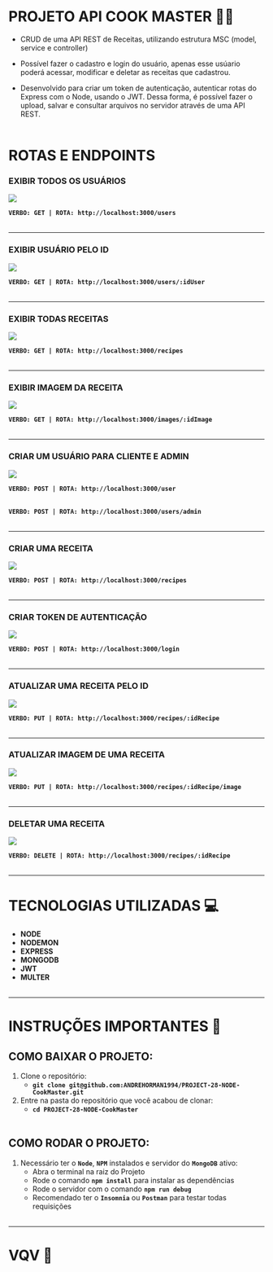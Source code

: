# PROJETO API COOK MASTER 👨‍🍳

- CRUD de uma API REST de Receitas, utilizando estrutura MSC (model, service e controller)

- Possível fazer o cadastro e login do usuário, apenas esse usúario poderá acessar, modificar e deletar as receitas que cadastrou.

- Desenvolvido para criar um token de autenticação, autenticar rotas do Express com o Node, usando o JWT. Dessa forma, é possível fazer o upload, salvar e consultar arquivos no servidor através de uma API REST.
  <br></br>

# ROTAS E ENDPOINTS

<p align="center">

### EXIBIR TODOS OS USUÁRIOS

  <img src="./gifs/GET-ALL-USERS.gif" />

**`VERBO: GET | ROTA: http://localhost:3000/users`**
<br></br>

---

### EXIBIR USUÁRIO PELO ID

  <img src="./gifs/GET-USER-BY-ID.gif" />

**`VERBO: GET | ROTA: http://localhost:3000/users/:idUser`**
<br></br>

---

### EXIBIR TODAS RECEITAS

  <img src="./gifs/GET-ALL-RECIPES.gif" />

**`VERBO: GET | ROTA: http://localhost:3000/recipes`**
<br></br>

---

### EXIBIR IMAGEM DA RECEITA

  <img src="./gifs/GET-READ-RECIPE-IMAGE.gif" />

**`VERBO: GET | ROTA: http://localhost:3000/images/:idImage`**
<br></br>

---

### CRIAR UM USUÁRIO PARA CLIENTE E ADMIN

  <img src="./gifs/POST-CREATE-USER.gif" />

**`VERBO: POST | ROTA: http://localhost:3000/user`**
<br></br>

**`VERBO: POST | ROTA: http://localhost:3000/users/admin`**
<br></br>

---

### CRIAR UMA RECEITA

  <img src="./gifs/POST-CREATE-RECIPE.gif" />

**`VERBO: POST | ROTA: http://localhost:3000/recipes`**
<br></br>

---

### CRIAR TOKEN DE AUTENTICAÇÃO

  <img src="./gifs/POST-LOGIN-TOKEN.gif" />

**`VERBO: POST | ROTA: http://localhost:3000/login`**
<br></br>

---

### ATUALIZAR UMA RECEITA PELO ID

  <img src="./gifs/PUT-UPDATE-RECIPE.gif" />

**`VERBO: PUT | ROTA: http://localhost:3000/recipes/:idRecipe`**
<br></br>

---

### ATUALIZAR IMAGEM DE UMA RECEITA

  <img src="./gifs/PUT-UPDATE-RECIPE-IMAGE.gif" />

**`VERBO: PUT | ROTA: http://localhost:3000/recipes/:idRecipe/image`**
<br></br>

---

### DELETAR UMA RECEITA

  <img src="./gifs/DELETE-RECIPE.gif" />

**`VERBO: DELETE | ROTA: http://localhost:3000/recipes/:idRecipe`**
<br></br>

</p>

---

# TECNOLOGIAS UTILIZADAS 💻

- **NODE**
- **NODEMON**
- **EXPRESS**
- **MONGODB**
- **JWT**
- **MULTER**
  <br></br>

---

# INSTRUÇÕES IMPORTANTES 📝

## COMO BAIXAR O PROJETO:

1. Clone o repositório:
   - **`git clone git@github.com:ANDREHORMAN1994/PROJECT-28-NODE-CookMaster.git`**
2. Entre na pasta do repositório que você acabou de clonar:
   - **`cd PROJECT-28-NODE-CookMaster`**
     <br></br>

## COMO RODAR O PROJETO:

1. Necessário ter o **`Node`**, **`NPM`** instalados e servidor do **`MongoDB`** ativo:
   - Abra o terminal na raiz do Projeto
   - Rode o comando **`npm install`** para instalar as dependências
   - Rode o servidor com o comando **`npm run debug`**
   - Recomendado ter o **`Insomnia`** ou **`Postman`** para testar todas requisições
     <br></br>

---

# VQV 🚀
